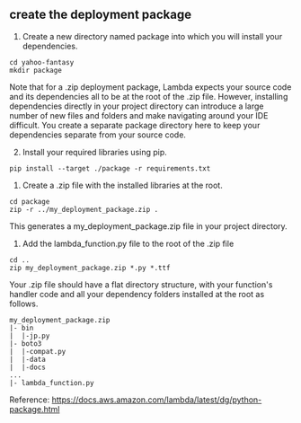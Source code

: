 ## create the deployment package

1. Create a new directory named package into which you will install your dependencies.

 ```
cd yahoo-fantasy
mkdir package
```

Note that for a .zip deployment package, Lambda expects your source code and its dependencies all to be at the root of the .zip file. However, installing dependencies directly in your project directory can introduce a large number of new files and folders and make navigating around your IDE difficult. You create a separate package directory here to keep your dependencies separate from your source code.


2. Install your required libraries using pip.

```
pip install --target ./package -r requirements.txt
```

1. Create a .zip file with the installed libraries at the root.


```
cd package
zip -r ../my_deployment_package.zip .
```
This generates a my_deployment_package.zip file in your project directory.

1. Add the lambda_function.py file to the root of the .zip file
```
cd ..
zip my_deployment_package.zip *.py *.ttf
```

Your .zip file should have a flat directory structure, with your function's handler code and all your dependency folders installed at the root as follows.


```
my_deployment_package.zip
|- bin
|  |-jp.py
|- boto3
|  |-compat.py
|  |-data
|  |-docs
...
|- lambda_function.py
```


Reference: https://docs.aws.amazon.com/lambda/latest/dg/python-package.html
